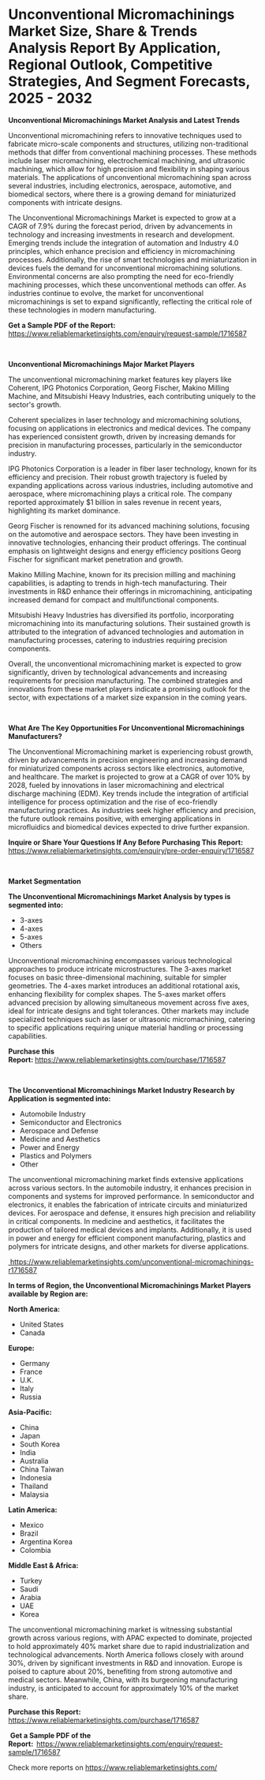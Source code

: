 <p><h1>Unconventional Micromachinings Market Size, Share & Trends Analysis Report By Application, Regional Outlook, Competitive Strategies, And Segment Forecasts, 2025 - 2032</h1></p><p><strong>Unconventional Micromachinings Market Analysis and Latest Trends</strong></p>
<p><p>Unconventional micromachining refers to innovative techniques used to fabricate micro-scale components and structures, utilizing non-traditional methods that differ from conventional machining processes. These methods include laser micromachining, electrochemical machining, and ultrasonic machining, which allow for high precision and flexibility in shaping various materials. The applications of unconventional micromachining span across several industries, including electronics, aerospace, automotive, and biomedical sectors, where there is a growing demand for miniaturized components with intricate designs.</p><p>The Unconventional Micromachinings Market is expected to grow at a CAGR of 7.9% during the forecast period, driven by advancements in technology and increasing investments in research and development. Emerging trends include the integration of automation and Industry 4.0 principles, which enhance precision and efficiency in micromachining processes. Additionally, the rise of smart technologies and miniaturization in devices fuels the demand for unconventional micromachining solutions. Environmental concerns are also prompting the need for eco-friendly machining processes, which these unconventional methods can offer. As industries continue to evolve, the market for unconventional micromachinings is set to expand significantly, reflecting the critical role of these technologies in modern manufacturing.</p></p>
<p><strong>Get a Sample PDF of the Report:&nbsp;</strong> <a href="https://www.reliablemarketinsights.com/enquiry/request-sample/1716587?utm_campaign=3121&utm_medium=2&utm_source=Github&utm_content=ia&utm_term=25032025&utm_id=unconventional-micromachinings">https://www.reliablemarketinsights.com/enquiry/request-sample/1716587</a></p>
<p>&nbsp;</p>
<p><strong>Unconventional Micromachinings Major Market Players</strong></p>
<p><p>The unconventional micromachining market features key players like Coherent, IPG Photonics Corporation, Georg Fischer, Makino Milling Machine, and Mitsubishi Heavy Industries, each contributing uniquely to the sector's growth. </p><p>Coherent specializes in laser technology and micromachining solutions, focusing on applications in electronics and medical devices. The company has experienced consistent growth, driven by increasing demands for precision in manufacturing processes, particularly in the semiconductor industry.</p><p>IPG Photonics Corporation is a leader in fiber laser technology, known for its efficiency and precision. Their robust growth trajectory is fueled by expanding applications across various industries, including automotive and aerospace, where micromachining plays a critical role. The company reported approximately $1 billion in sales revenue in recent years, highlighting its market dominance.</p><p>Georg Fischer is renowned for its advanced machining solutions, focusing on the automotive and aerospace sectors. They have been investing in innovative technologies, enhancing their product offerings. The continual emphasis on lightweight designs and energy efficiency positions Georg Fischer for significant market penetration and growth.</p><p>Makino Milling Machine, known for its precision milling and machining capabilities, is adapting to trends in high-tech manufacturing. Their investments in R&D enhance their offerings in micromachining, anticipating increased demand for compact and multifunctional components.</p><p>Mitsubishi Heavy Industries has diversified its portfolio, incorporating micromachining into its manufacturing solutions. Their sustained growth is attributed to the integration of advanced technologies and automation in manufacturing processes, catering to industries requiring precision components.</p><p>Overall, the unconventional micromachining market is expected to grow significantly, driven by technological advancements and increasing requirements for precision manufacturing. The combined strategies and innovations from these market players indicate a promising outlook for the sector, with expectations of a market size expansion in the coming years.</p></p>
<p>&nbsp;</p>
<p><strong>What Are The Key Opportunities For Unconventional Micromachinings Manufacturers?</strong></p>
<p><p>The Unconventional Micromachining market is experiencing robust growth, driven by advancements in precision engineering and increasing demand for miniaturized components across sectors like electronics, automotive, and healthcare. The market is projected to grow at a CAGR of over 10% by 2028, fueled by innovations in laser micromachining and electrical discharge machining (EDM). Key trends include the integration of artificial intelligence for process optimization and the rise of eco-friendly manufacturing practices. As industries seek higher efficiency and precision, the future outlook remains positive, with emerging applications in microfluidics and biomedical devices expected to drive further expansion.</p></p>
<p><strong>Inquire or Share Your Questions If Any Before Purchasing This Report:</strong> <a href="https://www.reliablemarketinsights.com/enquiry/pre-order-enquiry/1716587?utm_campaign=3121&utm_medium=2&utm_source=Github&utm_content=ia&utm_term=25032025&utm_id=unconventional-micromachinings">https://www.reliablemarketinsights.com/enquiry/pre-order-enquiry/1716587</a></p>
<p>&nbsp;</p>
<p><strong>Market Segmentation</strong></p>
<p><strong>The Unconventional Micromachinings Market Analysis by types is segmented into:</strong></p>
<p><ul><li>3-axes</li><li>4-axes</li><li>5-axes</li><li>Others</li></ul></p>
<p><p>Unconventional micromachining encompasses various technological approaches to produce intricate microstructures. The 3-axes market focuses on basic three-dimensional machining, suitable for simpler geometries. The 4-axes market introduces an additional rotational axis, enhancing flexibility for complex shapes. The 5-axes market offers advanced precision by allowing simultaneous movement across five axes, ideal for intricate designs and tight tolerances. Other markets may include specialized techniques such as laser or ultrasonic micromachining, catering to specific applications requiring unique material handling or processing capabilities.</p></p>
<p><strong>Purchase this Report:&nbsp;</strong><a href="https://www.reliablemarketinsights.com/purchase/1716587?utm_campaign=3121&utm_medium=2&utm_source=Github&utm_content=ia&utm_term=25032025&utm_id=unconventional-micromachinings">https://www.reliablemarketinsights.com/purchase/1716587</a></p>
<p>&nbsp;</p>
<p><strong>The Unconventional Micromachinings Market Industry Research by Application is segmented into:</strong></p>
<p><ul><li>Automobile Industry</li><li>Semiconductor and Electronics</li><li>Aerospace and Defense</li><li>Medicine and Aesthetics</li><li>Power and Energy</li><li>Plastics and Polymers</li><li>Other</li></ul></p>
<p><p>The unconventional micromachining market finds extensive applications across various sectors. In the automobile industry, it enhances precision in components and systems for improved performance. In semiconductor and electronics, it enables the fabrication of intricate circuits and miniaturized devices. For aerospace and defense, it ensures high precision and reliability in critical components. In medicine and aesthetics, it facilitates the production of tailored medical devices and implants. Additionally, it is used in power and energy for efficient component manufacturing, plastics and polymers for intricate designs, and other markets for diverse applications.</p></p>
<p><a href="https://www.reliablemarketinsights.com/unconventional-micromachinings-r1716587?utm_campaign=3121&utm_medium=2&utm_source=Github&utm_content=ia&utm_term=25032025&utm_id=unconventional-micromachinings">&nbsp;https://www.reliablemarketinsights.com/unconventional-micromachinings-r1716587</a></p>
<p><strong>In terms of Region, the Unconventional Micromachinings Market Players available by Region are:</strong></p>
<p>
    <p> <strong> North America: </strong>
        <ul>
            <li>United States</li>
            <li>Canada</li>
        </ul>
        </p> 
    <p> <strong> Europe: </strong>
        <ul>
            <li>Germany</li>
            <li>France</li>
            <li>U.K.</li>
            <li>Italy</li>
            <li>Russia</li>
        </ul>
        </p> 
    <p> <strong> Asia-Pacific: </strong>
        <ul>
            <li>China</li>
            <li>Japan</li>
            <li>South Korea</li>
            <li>India</li>
            <li>Australia</li>
            <li>China Taiwan</li>
            <li>Indonesia</li>
            <li>Thailand</li>
            <li>Malaysia</li>
        </ul>
        </p> 
    <p> <strong> Latin America: </strong>
        <ul>
            <li>Mexico</li>
            <li>Brazil</li>
            <li>Argentina Korea</li>
            <li>Colombia</li>
        </ul>
        </p> 
    <p> <strong> Middle East & Africa: </strong>
        <ul>
            <li>Turkey</li>
            <li>Saudi</li>
            <li>Arabia</li>
            <li>UAE</li>
            <li>Korea</li>
        </ul>
    </p>
    </p>
<p><p>The unconventional micromachining market is witnessing substantial growth across various regions, with APAC expected to dominate, projected to hold approximately 40% market share due to rapid industrialization and technological advancements. North America follows closely with around 30%, driven by significant investments in R&D and innovation. Europe is poised to capture about 20%, benefiting from strong automotive and medical sectors. Meanwhile, China, with its burgeoning manufacturing industry, is anticipated to account for approximately 10% of the market share.</p></p>
<p><strong>Purchase this Report: </strong><a href="https://www.reliablemarketinsights.com/purchase/1716587?utm_campaign=3121&utm_medium=2&utm_source=Github&utm_content=ia&utm_term=25032025&utm_id=unconventional-micromachinings">https://www.reliablemarketinsights.com/purchase/1716587</a></p>
<p>&nbsp;<strong>Get a Sample PDF of the Report:&nbsp;&nbsp;</strong><a href="https://www.reliablemarketinsights.com/enquiry/request-sample/1716587?utm_campaign=3121&utm_medium=2&utm_source=Github&utm_content=ia&utm_term=25032025&utm_id=unconventional-micromachinings">https://www.reliablemarketinsights.com/enquiry/request-sample/1716587</a></p>
<p><strong></strong></p>
<p>Check more reports on <a href="https://www.reliablemarketinsights.com/?utm_campaign=3121&utm_medium=2&utm_source=Github&utm_content=ia&utm_term=25032025&utm_id=unconventional-micromachinings">https://www.reliablemarketinsights.com/</a></p>